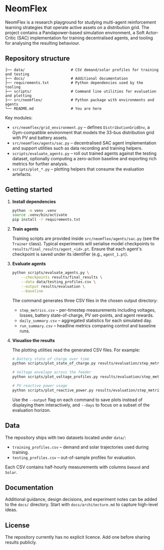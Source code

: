 # NeomFlex

NeomFlex is a research playground for studying multi-agent reinforcement learning
strategies that operate active assets on a distribution grid. The project contains a
Pandapower-based simulation environment, a Soft Actor-Critic (SAC) implementation for
training decentralised agents, and tooling for analysing the resulting behaviour.

## Repository structure

```
├── data/                     # CSV demand/solar profiles for training and testing
├── docs/                     # Additional documentation
├── requirements.txt          # Python dependencies used by the tooling
├── scripts/                  # Command line utilities for evaluation and plotting
├── src/neomflex/             # Python package with environments and agents
└── README.md                 # You are here
```

Key modules:

- `src/neomflex/grid_environment.py` – defines `DistributionGridEnv`, a Gym-compatible
  environment that models the 33-bus distribution grid with PV and battery assets.
- `src/neomflex/agents/sac.py` – decentralised SAC agent implementation and support
  utilities such as data recording and training helpers.
- `scripts/evaluate_agents.py` – roll out trained agents against the testing dataset,
  optionally computing a zero-action baseline and exporting rich metrics for further
  analysis.
- `scripts/plot_*.py` – plotting helpers that consume the evaluation artefacts.

## Getting started

1. **Install dependencies**

   ```bash
   python -m venv .venv
   source .venv/bin/activate
   pip install -r requirements.txt
   ```

2. **Train agents**

   Training scripts are provided inside `src/neomflex/agents/sac.py` (see the
   `Trainer` class). Typical experiments will serialise model checkpoints to
   `results/final_results/agent_<id>.pt`. Ensure that each agent's checkpoint is
   saved under its identifier (e.g., `agent_1.pt`).

3. **Evaluate agents**

   ```bash
   python scripts/evaluate_agents.py \
       --checkpoints results/final_results \
       --data data/testing_profiles.csv \
       --output results/evaluation \
       --baseline
   ```

   The command generates three CSV files in the chosen output directory:

   - `step_metrics.csv` – per-timestep measurements including voltages, losses,
     battery state-of-charge, PV set-points, and agent rewards.
   - `daily_summary.csv` – aggregated statistics for each simulated day.
   - `run_summary.csv` – headline metrics comparing control and baseline runs.

4. **Visualise the results**

   The plotting utilities read the generated CSV files. For example:

   ```bash
   # Battery state of charge over time
   python scripts/plot_state_of_charge.py results/evaluation/step_metrics.csv --run controlled

   # Voltage envelope across the feeder
   python scripts/plot_voltage_profiles.py results/evaluation/step_metrics.csv --run controlled

   # PV reactive power usage
   python scripts/plot_reactive_power.py results/evaluation/step_metrics.csv --run controlled
   ```

   Use the `--output` flag on each command to save plots instead of displaying them
   interactively, and `--days` to focus on a subset of the evaluation horizon.

## Data

The repository ships with two datasets located under `data/`:

- `training_profiles.csv` – demand and solar trajectories used during training.
- `testing_profiles.csv` – out-of-sample profiles for evaluation.

Each CSV contains half-hourly measurements with columns `Demand` and `Solar`.

## Documentation

Additional guidance, design decisions, and experiment notes can be added to the
`docs/` directory. Start with `docs/architecture.md` to capture high-level ideas.

## License

The repository currently has no explicit licence. Add one before sharing results
publicly.
